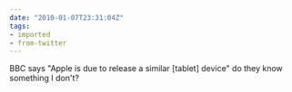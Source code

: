 ```yaml
---
date: "2010-01-07T23:31:04Z"
tags:
- imported
- from-twitter
---
```

BBC says "Apple is due to release a similar \[tablet\] device" do they know something I don't?
